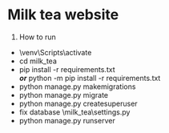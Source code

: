 # Milk tea website

1. How to run 
  * \venv\Scripts\activate
  * cd milk_tea
  * pip install -r requirements.txt\
   ***or*** python -m pip install -r requirements.txt 
  * python manage.py makemigrations
  * python manage.py migrate
  * python manage.py createsuperuser
  * fix database \milk_tea\settings.py
  * python manage.py runserver

